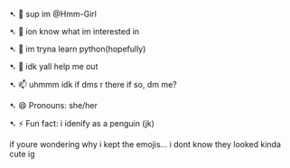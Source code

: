 ➷ 👋 sup im @Hmm-Girl

➷ 👀 ion know what im interested in

➷ 🌱 im tryna learn python(hopefully)

➷ 💞️ idk yall help me out

➷ 📫 uhmmm idk if dms r there if so, dm me?

➷ 😄 Pronouns: she/her

➷ ⚡ Fun fact: i idenify as a penguin (jk)

if youre wondering why i kept the emojis... i dont know they looked kinda cute ig
